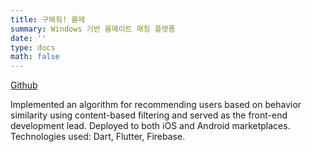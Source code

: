 ```yaml
---
title: 구해줘! 룸메
summary: Windows 기반 룸메이트 매칭 플랫폼
date: ''
type: docs
math: false
---
```


[Github](https://github.com/rkdbq/Roomie-v2)

Implemented an algorithm for recommending users based on behavior similarity using content-based filtering and served as the front-end development lead.
Deployed to both iOS and Android marketplaces.
Technologies used: Dart, Flutter, Firebase.